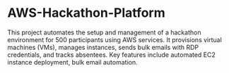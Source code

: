 # AWS-Hackathon-Platform
This project automates the setup and management of a hackathon environment for 500 participants using AWS services. It provisions virtual machines (VMs), manages instances, sends bulk emails with RDP credentials, and tracks absentees. Key features include automated EC2 instance deployment, bulk email automation.
